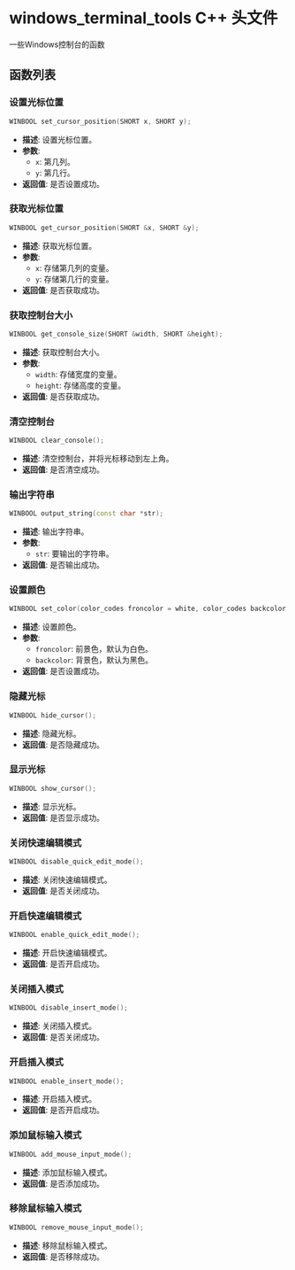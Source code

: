 # windows_terminal_tools C++ 头文件

一些Windows控制台的函数

## 函数列表

### 设置光标位置

```cpp
WINBOOL set_cursor_position(SHORT x, SHORT y);
```

- **描述**: 设置光标位置。
- **参数**:
  - `x`: 第几列。
  - `y`: 第几行。
- **返回值**: 是否设置成功。

### 获取光标位置

```cpp
WINBOOL get_cursor_position(SHORT &x, SHORT &y);
```

- **描述**: 获取光标位置。
- **参数**:
  - `x`: 存储第几列的变量。
  - `y`: 存储第几行的变量。
- **返回值**: 是否获取成功。

### 获取控制台大小

```cpp
WINBOOL get_console_size(SHORT &width, SHORT &height);
```

- **描述**: 获取控制台大小。
- **参数**:
  - `width`: 存储宽度的变量。
  - `height`: 存储高度的变量。
- **返回值**: 是否获取成功。

### 清空控制台

```cpp
WINBOOL clear_console();
```

- **描述**: 清空控制台，并将光标移动到左上角。
- **返回值**: 是否清空成功。

### 输出字符串

```cpp
WINBOOL output_string(const char *str);
```

- **描述**: 输出字符串。
- **参数**:
  - `str`: 要输出的字符串。
- **返回值**: 是否输出成功。

### 设置颜色

```cpp
WINBOOL set_color(color_codes froncolor = white, color_codes backcolor = black);
```

- **描述**: 设置颜色。
- **参数**:
  - `froncolor`: 前景色，默认为白色。
  - `backcolor`: 背景色，默认为黑色。
- **返回值**: 是否设置成功。

### 隐藏光标

```cpp
WINBOOL hide_cursor();
```

- **描述**: 隐藏光标。
- **返回值**: 是否隐藏成功。

### 显示光标

```cpp
WINBOOL show_cursor();
```

- **描述**: 显示光标。
- **返回值**: 是否显示成功。

### 关闭快速编辑模式

```cpp
WINBOOL disable_quick_edit_mode();
```

- **描述**: 关闭快速编辑模式。
- **返回值**: 是否关闭成功。

### 开启快速编辑模式

```cpp
WINBOOL enable_quick_edit_mode();
```

- **描述**: 开启快速编辑模式。
- **返回值**: 是否开启成功。

### 关闭插入模式

```cpp
WINBOOL disable_insert_mode();
```

- **描述**: 关闭插入模式。
- **返回值**: 是否关闭成功。

### 开启插入模式

```cpp
WINBOOL enable_insert_mode();
```

- **描述**: 开启插入模式。
- **返回值**: 是否开启成功。

### 添加鼠标输入模式

```cpp
WINBOOL add_mouse_input_mode();
```

- **描述**: 添加鼠标输入模式。
- **返回值**: 是否添加成功。

### 移除鼠标输入模式

```cpp
WINBOOL remove_mouse_input_mode();
```

- **描述**: 移除鼠标输入模式。
- **返回值**: 是否移除成功。
